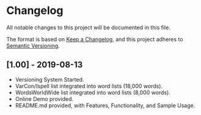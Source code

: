 # Changelog
All notable changes to this project will be documented in this file.

The format is based on [Keep a Changelog](https://keepachangelog.com/en/1.0.0/),
and this project adheres to [Semantic Versioning](https://semver.org/spec/v2.0.0.html).

## [1.00] - 2019-08-13
- Versioning System Started.
- VarCon/Ispell list integrated into word lists (18,000 words).
- WordsWorldWide list integrated into word lists (8,000 words).
- Online Demo provided.
- README.md provided, with Features, Functionality, and Sample Usage.
